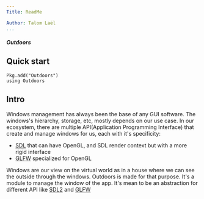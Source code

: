 ```yaml
---
Title: ReadMe

Author: Talom Laël
...
```


##### Outdoors ####

## Quick start

```
Pkg.add("Outdoors")
using Outdoors
```
## Intro

Windows management has always been the base of any GUI software. The windows's hierarchy, storage, etc, mostly depends on our use case. In our ecosystem, there are multiple API(Application Programming Interface) that create and manage windows for us, each with it's specificity:
  * [SDL]() that can have OpenGL, and SDL render context but with a more rigid interface
  * [GLFW]() specialized for OpenGL

Windows are our view on the virtual world as in a house where we can see the outside through the windows. Outdoors is made for that purpose.
It's a module to manage the window of the app. It's mean to be an abstraction for different API like [SDL2]() and [GLFW]()